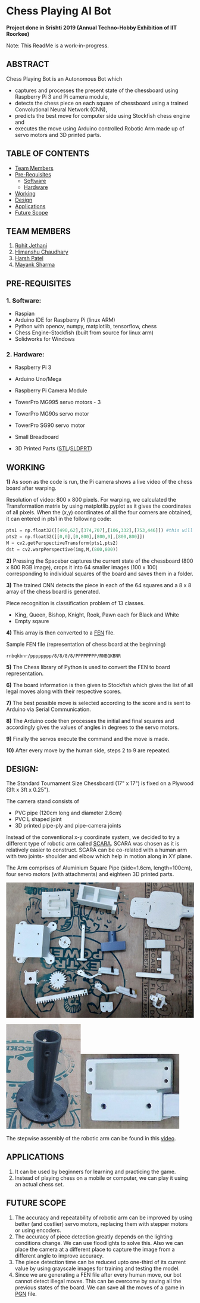 # Chess Playing AI Bot
**Project done in Srishti 2019 (Annual Techno-Hobby Exhibition of IIT Roorkee)**

Note: This ReadMe is a work-in-progress.


## ABSTRACT
Chess Playing Bot is an Autonomous Bot which
* captures and processes the present state of the chessboard using Raspberry Pi 3 and Pi camera module,
* detects the chess piece on each square of chessboard using a trained Convolutional Neural Network (CNN), 
* predicts the best move for computer side using Stockfish chess engine and 
* executes the move using Arduino controlled Robotic Arm made up of servo motors and 3D printed parts.

## TABLE OF CONTENTS
- [Team Members](#team-members)
- [Pre-Requisites](#pre-requisites)
  - [Software](#software)
  - [Hardware](#hardware)
- [Working](#working)
- [Design](#design)
- [Applications](#applications)
- [Future Scope](#future-scope)

## <a name="team-members"></a>TEAM MEMBERS
1. [Rohit Jethani](https://github.com/rohitjethani)
2. [Himanshu Chaudhary](https://github.com/himanshuamd1)
3. [Harsh Patel](https://github.com/harshpatel097)
4. [Mayank Sharma](https://github.com/sharmamayank1741)

## <a name="pre-requisites"></a>PRE-REQUISITES
### <a name="software"></a>1. Software:
* Raspian
* Arduino IDE for Raspberry Pi (linux ARM)
* Python with opencv, numpy, matplotlib, tensorflow, chess
* Chess Engine-Stockfish (built from source for linux arm)
* Solidworks for Windows

### <a name="hardware"></a>2. Hardware:
* Raspberry Pi 3
* Arduino Uno/Mega
* Raspberry Pi Camera Module
* TowerPro MG995 servo motors - 3
* TowerPro MG90s servo motor
* TowerPro SG90 servo motor
* Small Breadboard

* 3D Printed Parts ([STL](STL%20files%20of%203D%20printed%20parts)/[SLDPRT](https://grabcad.com/library/chess-playing-bot-1 ))

## <a name="working"></a>WORKING
**1)** As soon as the code is run, the Pi camera shows a live video of the chess board after warping.

Resolution of video: 800 x 800 pixels.
For warping, we calculated the Transformation matrix by using matplotlib.pyplot as it gives the coordinates of all pixels. When the (x,y) coordinates of all the four corners are obtained, it can entered in pts1 in the following code:
```python
pts1 = np.float32([[490,62],[374,707],[106,332],[753,446]]) #this will change according to position and orientation of board
pts2 = np.float32([[0,0],[0,800],[800,0],[800,800]])
M = cv2.getPerspectiveTransform(pts1,pts2)
dst = cv2.warpPerspective(img,M,(800,800))
```
**2)** Pressing the Spacebar captures the current state of the chessboard (800 x 800 RGB image), crops it into 64 smaller images (100 x 100) corresponding to individual squares of the board and saves them in a folder.

**3)** The trained CNN detects the piece in each of the 64 squares and a 8 x 8 array of the chess board is generated.

Piece recognition is classification problem of 13 classes.
- King, Queen, Bishop, Knight, Rook, Pawn each for Black and White
- Empty sqaure

**4)** This array is then converted to a [FEN](https://en.wikipedia.org/wiki/Forsyth%E2%80%93Edwards_Notation) file.

Sample FEN file (representation of chess board at the beginning)
```
rnbqkbnr/pppppppp/8/8/8/8/PPPPPPPP/RNBQKBNR
```
**5)** The Chess library of Python is used to convert the FEN to board representation.

**6)** The board information is then given to Stockfish which gives the list of all legal moves along with their respective scores.

**7)** The best possible move is selected according to the score and is sent to Arduino via Serial Communication.

**8)** The Arduino code then processes the initial and final squares and accordingly gives the values of angles in degrees to the servo motors.

**9)** Finally the servos execute the command and the move is made.

**10)** After every move by the human side, steps 2 to 9 are repeated.

## <a name="design"></a> DESIGN:
The Standard Tournament Size Chessboard (17" x 17") is fixed on a Plywood (3ft x 3ft x 0.25").

The camera stand consists of
 * PVC pipe (120cm long and diameter 2.6cm)
 * PVC L shaped joint
 * 3D printed pipe-ply and pipe-camera joints


Instead of the conventional x-y coordinate system, we decided to try a different type of robotic arm called [SCARA](https://en.wikipedia.org/wiki/SCARA).
SCARA was chosen as it is relatively easier to construct.
SCARA can be co-related with a human arm with two joints- shoulder and elbow which help in motion along in XY plane.

The Arm comprises of Aluminium Square Pipe (side=1.6cm, length=100cm), four servo motors (with attachments) and eighteen 3D printed parts.

<img src="Images/3D_Printed_Parts.jpg"/>

<img src="Images/Base.jpg"/><img src="Images/elbow_motor_mount.jpg"/> 

The stepwise assembly of the robotic arm can be found in this [video](https://www.youtube.com/watch?v=H65tG2TwYWA).

## <a name="applications"></a>APPLICATIONS
1. It can be used by beginners for learning and practicing the game.
2. Instead of playing chess on a mobile or computer, we can play it using an actual chess set.

## <a name="future-scope"></a>FUTURE SCOPE
1. The accuracy and repeatability of robotic arm can be improved by using better (and costlier) servo motors, replacing them with stepper motors or using encoders.
2. The accuracy of piece detection greatly depends on the lighting conditions change. We can use floodlights to solve this. Also we can place the camera at a different place to capture the image from a different angle to improve accuracy.
3. The piece detection time can be reduced upto one-third of its current value by using grayscale images for training and testing the model.
4. Since we are generating a FEN file after every human move, our bot cannot detect illegal moves. This can be overcome by saving all the previous states of the board. We can save all the moves of a game in [PGN](https://en.wikipedia.org/wiki/Portable_Game_Notation) file.
